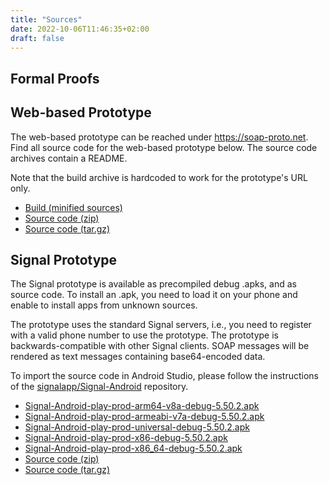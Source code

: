 ```yaml
---
title: "Sources"
date: 2022-10-06T11:46:35+02:00
draft: false
---
```


## Formal Proofs

## Web-based Prototype

The web-based prototype can be reached under https://soap-proto.net.
Find all source code for the web-based prototype below.
The source code archives contain a README.

Note that the build archive is hardcoded to work for the prototype's URL only.

* [Build (minified sources)](https://github.com/soap-wg/soap-web/releases/download/initial-relase/build.zip)
* [Source code (zip)](https://github.com/soap-wg/soap-web/archive/refs/tags/initial-relase.zip)
* [Source code (tar.gz)](https://github.com/soap-wg/soap-web/archive/refs/tags/initial-relase.tar.gz)

## Signal Prototype

The Signal prototype is available as precompiled debug .apks, and as source code.
To install an .apk, you need to load it on your phone and enable to install apps from unknown sources.

The prototype uses the standard Signal servers, i.e., you need to register with a valid phone number to use the prototype.
The prototype is backwards-compatible with other Signal clients.
SOAP messages will be rendered as text messages containing base64-encoded data.

To import the source code in Android Studio, please follow the instructions of the [signalapp/Signal-Android](https://github.com/signalapp/Signal-Android) repository.

* [Signal-Android-play-prod-arm64-v8a-debug-5.50.2.apk](https://github.com/soap-wg/Signal-Android/releases/download/proto-release/Signal-Android-play-prod-arm64-v8a-debug-5.50.2.apk)
* [Signal-Android-play-prod-armeabi-v7a-debug-5.50.2.apk](https://github.com/soap-wg/Signal-Android/releases/download/proto-release/Signal-Android-play-prod-armeabi-v7a-debug-5.50.2.apk)
* [Signal-Android-play-prod-universal-debug-5.50.2.apk](https://github.com/soap-wg/Signal-Android/releases/download/proto-release/Signal-Android-play-prod-universal-debug-5.50.2.apk)
* [Signal-Android-play-prod-x86-debug-5.50.2.apk](https://github.com/soap-wg/Signal-Android/releases/download/proto-release/Signal-Android-play-prod-x86-debug-5.50.2.apk)
* [Signal-Android-play-prod-x86_64-debug-5.50.2.apk](https://github.com/soap-wg/Signal-Android/releases/download/proto-release/Signal-Android-play-prod-x86_64-debug-5.50.2.apk)
* [Source code (zip)](https://github.com/soap-wg/Signal-Android/archive/refs/tags/proto-release.zip)
* [Source code (tar.gz)](https://github.com/soap-wg/Signal-Android/archive/refs/tags/proto-release.tar.gz)
